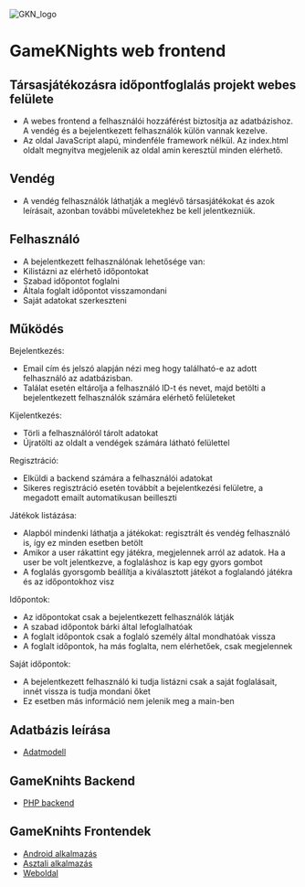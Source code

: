 
![GKN_logo](https://github.com/Abradave/boardGames_backend/blob/main/gkn_logo.png)

# GameKNights web frontend

## Társasjátékozásra időpontfoglalás projekt webes felülete

- A webes frontend a felhasználói hozzáférést biztosítja az adatbázishoz. A vendég és a bejelentkezett felhasználók külön vannak kezelve.
- Az oldal JavaScript alapú, mindenféle framework nélkül. Az index.html oldalt megnyitva megjelenik az oldal amin keresztül minden elérhető. 

## Vendég

- A vendég felhasználók láthatják a meglévő társasjátékokat és azok leírásait, azonban további műveletekhez be kell jelentkezniük.

## Felhasználó

- A bejelentkezett felhasználónak lehetősége van:
- Kilistázni az elérhető időpontokat
- Szabad időpontot foglalni
- Általa foglalt időpontot visszamondani
- Saját adatokat szerkeszteni

## Működés

Bejelentkezés:
- Email cím és jelszó alapján nézi meg hogy található-e az adott felhasználó az adatbázisban.
- Találat esetén eltárolja a felhasználó ID-t és nevet, majd betölti a bejelentkezett felhasználók számára elérhető felületeket

Kijelentkezés:
- Törli a felhasználóról tárolt adatokat
- Újratölti az oldalt a vendégek számára látható felülettel

Regisztráció:
- Elküldi a backend számára a felhasználói adatokat
- Sikeres regisztráció esetén továbbít a bejelentkezési felületre, a megadott emailt automatikusan beilleszti

Játékok listázása:
- Alapból mindenki láthatja a játékokat: regisztrált és vendég felhasználó is, így ez minden esetben betölt
- Amikor a user rákattint egy játékra, megjelennek arról az adatok. Ha a user be volt jelentkezve, a foglaláshoz is kap egy gyors gombot
- A foglalás gyorsgomb beállítja a kiválasztott játékot a foglalandó játékra és az időpontokhoz visz

Időpontok:
- Az időpontokat csak a bejelentkezett felhasználók látják
- A szabad időpontok bárki által lefoglalhatóak
- A foglalt időpontok csak a foglaló személy által mondhatóak vissza
- A foglalt időpontok, ha más foglalta, nem elérhetőek, csak megjelennek

Saját időpontok:
- A bejelentkezett felhasználó ki tudja listázni csak a saját foglalásait, innét vissza is tudja mondani őket
- Ez esetben más információ nem jelenik meg a main-ben


## Adatbázis leírása

- [Adatmodell][def]

[def]: https://github.com/Abradave/boardGames_backend/wiki/Adatmodell

## GameKnihts Backend

- [PHP backend](https://github.com/Abradave/boardGames_backend)

## GameKnihts Frontendek

- [Android alkalmazás](https://github.com/Abradave/Boardgame_Project_Android)
- [Asztali alkalmazás](https://github.com/AriaBartha/GameKNights-desktop-application)
- [Weboldal](https://github.com/bfineodtfg/GameKNights-web-frontend-v2)
